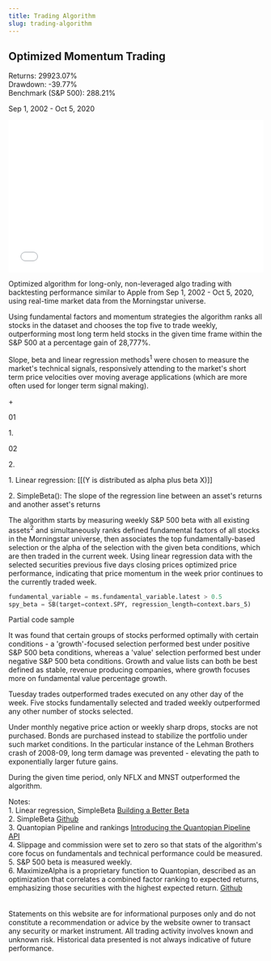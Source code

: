 ```yaml
---
title: Trading Algorithm
slug: trading-algorithm
---
```


  <div class="clearfix mb4">
    <div class="relative md-col md-col-8">
      <div class="border-box">
        <h2 class="mt0 mb4 pr2">Optimized Momentum Trading</h2>
      </div>
    </div>
  </div>

  <div class="clearfix mb4 flex">
    <div class="relative md-col md-col-4 push">
      <div class="border-box">
        <div class="flex bt pb2 pt2">
          <div>
            Returns: 29923.07%
            <br />
            Drawdown: -39.77%
          </div>
          <div class="push pl1">
            <span class="lg" />
          </div>
        </div>
        <div class="flex bt pb2 pt2">
          <div>
            Benchmark (S&P 500): 288.21%
          </div>
          <div class="push pl1">
            <span class="lh" />
          </div>
        </div>
      </div>
    </div>
  </div>

  <div class="clearfix">
    <p class="date">Sep 1, 2002 - Oct 5, 2020</p>
  </div>

  <div class="clearfix full-width mb4">
    <iframe
      width="100%"
      height="300px"
      frameborder="0"
      scrolling="no"
      src="//plotly.com/~ayako0/104.embed?link=false&modebar=false&logo=false">
    </iframe>
  </div>

  <div class="clearfix mb4">
    <div class="md-col-8">
      <p class="intro">
        Optimized algorithm for long-only, non-leveraged algo trading with
        backtesting performance similar to Apple from Sep 1, 2002 - Oct 5, 2020,
        using real-time market data from the Morningstar universe.
      </p>
      <p>
        Using fundamental factors and momentum strategies the algorithm ranks
        all stocks in the dataset and chooses the top five to trade weekly,
        outperforming most long term held stocks in the given time frame within
        the S&P 500 at a percentage gain of 28,777%.
      </p>
      <p>
        Slope, beta and linear regression methods<sup>1</sup> were chosen to
        measure the market's technical signals, responsively attending to the
        market's short term price velocities over moving average applications
        (which are more often used for longer term signal making).
      </p>
    </div>
  </div>

  <div class="clearfix mb4" style="max-width: 44rem">
    <div class="relative ml0 xs-col xs-col-2">
      <div class="border-box mt2 mb2">
        <p>+</p>
      </div>
    </div>
    <div class="relative ml0 xs-col xs-col-3">
      <div class="border-box mt2 mb2">
        <div class="clearfix">
          <div class="grid-sq-120">
            <div class="frame"></div>
            <div class="center">01</div>
          </div>
          <div>
            <p class="caption">1.</p>
          </div>
        </div>
      </div>
    </div>
    <div class="relative ml0 xs-col xs-col-3">
      <div class="border-box mt2 mb2">
        <div class="clearfix">
          <div class="grid-sq-120">
            <div class="frame"></div>
            <div class="center">02</div>
          </div>
          <div>
            <p class="caption">2.</p>
          </div>
        </div>
      </div>
    </div>
    <div class="relative ml0 xs-col xs-col-4">
      <div class="border-box mt2 mb2">
        <p class="notes">1. Linear regression: [[(Y is distributed as alpha plus beta X)]]</p>
        <p class="notes">
          2. SimpleBeta(): The slope of the regression line between an asset's
          returns and another asset's returns
        </p>
      </div>
    </div>
  </div>

  <div class="clearfix mb4">
    <div class="md-col-8">
      The algorithm starts by measuring weekly S&P 500 beta with all existing
      assets<sup class="super">2</sup> and simultaneously ranks defined fundamental factors of
      all stocks in the Morningstar universe, then associates the top
      fundamentally-based selection or the alpha of the selection with the given
      beta conditions, which are then traded in the current week. Using linear
      regression data with the selected securities previous five days closing
      prices optimized price performance, indicating that price momentum in the
      week prior continues to the currently traded week.
    </div>
  </div>

<div class="clearfix">

```python
fundamental_variable = ms.fundamental_variable.latest > 0.5
spy_beta = SB(target=context.SPY, regression_length=context.bars_5)
```

</div>

  <div class="clearfix code-caption mb4">Partial code sample</div>

  <div class="clearfix mb4">
    <div class="md-col-8">
      <p>
        It was found that certain groups of stocks performed optimally with
        certain conditions - a 'growth'-focused selection performed best under
        positive S&P 500 beta conditions, whereas a 'value' selection performed
        best under negative S&P 500 beta conditions. Growth and value lists can
        both be best defined as stable, revenue producing companies, where
        growth focuses more on fundamental value percentage growth.
      </p>
      <p>
        Tuesday trades outperformed trades executed on any other day of the
        week. Five stocks fundamentally selected and traded weekly outperformed
        any other number of stocks selected.
      </p>
      <p>
        Under monthly negative price action or weekly sharp drops, stocks are
        not purchased. Bonds are purchased instead to stabilize the portfolio
        under such market conditions. In the particular instance of the Lehman
        Brothers crash of 2008-09, long term damage was prevented - elevating
        the path to exponentially larger future gains.
      </p>
      <p>
        During the given time period, only NFLX and MNST outperformed the
        algorithm.
      </p>
    </div>
  </div>

  <div class="clearfix mb4">
    <div class="md-col-8">
      <div class="footnotes">
        Notes:
        <br />
        1. Linear regression, SimpleBeta
        <a
          href="https://quantopian-archive.netlify.app/notebooks/notebooks/quantopian_notebook_1.html"
          class="mb0 mt0"
        >
          Building a Better Beta
        </a>
        <br />
        2. SimpleBeta
        <a
          href="https://github.com/quantopian/zipline/blob/master/zipline/pipeline/factors/statistical.py"
          class="mb0 mt0"
        >
          Github
        </a>
        <br />
        3. Quantopian Pipeline and rankings
        <a href="https://www.youtube.com/watch?v=J8RzPVtW4X8" class="mb0 mt0">
          Introducing the Quantopian Pipeline API
        </a>
        <br />
        4. Slippage and commission were set to zero so that stats of the
        algorithm's core focus on fundamentals and technical performance could
        be measured.
        <br />
        5. S&P 500 beta is measured weekly.
        <br />
        6. MaximizeAlpha is a proprietary function to Quantopian, described as an
        optimization that correlates a combined factor ranking to expected
        returns, emphasizing those securities with the highest expected return.
        <a
          href="https://github.com/quantopian/research_public/blob/master/template_algorithms/long_short_equity_template.py"
          class="mb0 mt0"
        >
          Github
        </a>
        <br />
        <br />
        <br />
        Statements on this website are for informational purposes only and do not constitute a recommendation or advice by the website owner to transact any security or market instrument. All trading activity involves known and unknown risk. Historical data presented is not always indicative of future performance.
      </div>
    </div>
  </div>
